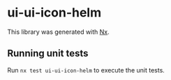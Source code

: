 # ui-ui-icon-helm

This library was generated with [Nx](https://nx.dev).


## Running unit tests

Run `nx test ui-ui-icon-helm` to execute the unit tests.

